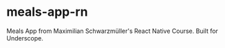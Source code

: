 # meals-app-rn
Meals App from Maximilian Schwarzmüller's React Native Course.
Built for Underscope.
